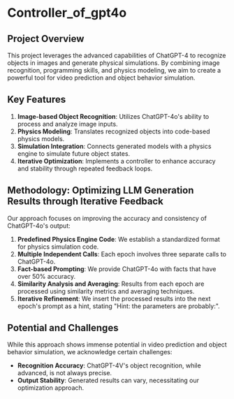 # Controller_of_gpt4o

## Project Overview

This project leverages the advanced capabilities of ChatGPT-4 to recognize objects in images and generate physical simulations. By combining image recognition, programming skills, and physics modeling, we aim to create a powerful tool for video prediction and object behavior simulation.

## Key Features

1. **Image-based Object Recognition**: Utilizes ChatGPT-4o's ability to process and analyze image inputs.
2. **Physics Modeling**: Translates recognized objects into code-based physics models.
3. **Simulation Integration**: Connects generated models with a physics engine to simulate future object states.
4. **Iterative Optimization**: Implements a controller to enhance accuracy and stability through repeated feedback loops.

## Methodology: Optimizing LLM Generation Results through Iterative Feedback

Our approach focuses on improving the accuracy and consistency of ChatGPT-4o's output:

1. **Predefined Physics Engine Code**: We establish a standardized format for physics simulation code.
2. **Multiple Independent Calls**: Each epoch involves three separate calls to ChatGPT-4o.
3. **Fact-based Prompting**: We provide ChatGPT-4o with facts that have over 50% accuracy.
4. **Similarity Analysis and Averaging**: Results from each epoch are processed using similarity metrics and averaging techniques.
5. **Iterative Refinement**: We insert the processed results into the next epoch's prompt as a hint, stating "Hint: the parameters are probably:".

## Potential and Challenges

While this approach shows immense potential in video prediction and object behavior simulation, we acknowledge certain challenges:

- **Recognition Accuracy**: ChatGPT-4V's object recognition, while advanced, is not always precise.
- **Output Stability**: Generated results can vary, necessitating our optimization approach.

